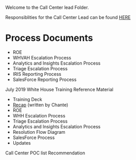 Welcome to the Call Center lead Folder.

Responsiblities for the Call Center Lead can be found [HERE](https://github.com/department-of-veterans-affairs/va.gov-team/blob/master/teams/vsp/teams/triage/call-center/call-center-lead-responsibilities.md)

# Process Documents
- ROE
- WHVAH Escalation Process
- Analytics and Insights Escalation Process
- Triage Escalation Process
- IRIS Reporting Process
- SalesForce Reporting Process


July 2019 White House Training Reference Material
- Training Deck
- [Recap](https://github.com/department-of-veterans-affairs/va.gov-team/blob/master/teams/vsp/teams/insights-analytics/research/WHH-visit-synthesis.md) (written by Chante)
- ROE
- WHH Escalation Process
- Triage Escalation Process
- Analytics and Insights Escalation Process
- Resolution Flow Diagram
- SalesForce Process
- Updates

Call Center POC list
Recommendation
